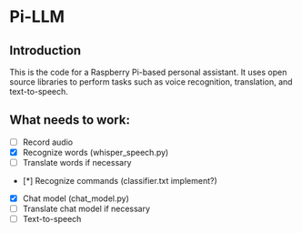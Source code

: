 # Pi-LLM

## Introduction
This is the code for a Raspberry Pi-based personal assistant. It uses open source libraries to perform tasks such as voice recognition, translation, and text-to-speech. 

## What needs to work:
- [ ] Record audio
- [x] Recognize words (whisper_speech.py)
- [ ] Translate words if necessary
- [*] Recognize commands (classifier.txt implement?)
- [x] Chat model (chat_model.py)
- [ ] Translate chat model if necessary
- [ ] Text-to-speech